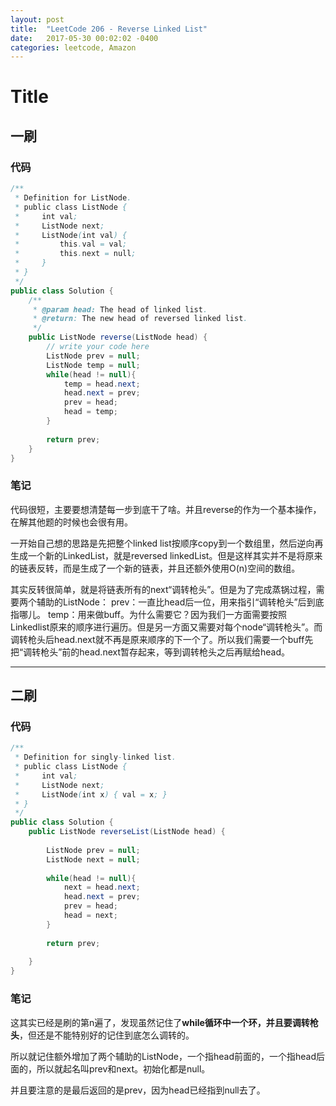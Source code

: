 ```yaml
---
layout: post
title:  "LeetCode 206 - Reverse Linked List"
date:   2017-05-30 00:02:02 -0400
categories: leetcode, Amazon
---
```


# Title

## 一刷

### 代码
```java
/**
 * Definition for ListNode.
 * public class ListNode {
 *     int val;
 *     ListNode next;
 *     ListNode(int val) {
 *         this.val = val;
 *         this.next = null;
 *     }
 * }
 */ 
public class Solution {
    /**
     * @param head: The head of linked list.
     * @return: The new head of reversed linked list.
     */
    public ListNode reverse(ListNode head) {
        // write your code here
        ListNode prev = null;
        ListNode temp = null;
        while(head != null){
            temp = head.next;
            head.next = prev;
            prev = head;
            head = temp;
        }
        
        return prev;
    }
}
```

### 笔记

代码很短，主要要想清楚每一步到底干了啥。并且reverse的作为一个基本操作，在解其他题的时候也会很有用。

一开始自己想的思路是先把整个linked list按顺序copy到一个数组里，然后逆向再生成一个新的LinkedList，就是reversed linkedList。但是这样其实并不是将原来的链表反转，而是生成了一个新的链表，并且还额外使用O(n)空间的数组。

其实反转很简单，就是将链表所有的next“调转枪头”。但是为了完成蒸锅过程，需要两个辅助的ListNode：
prev：一直比head后一位，用来指引“调转枪头”后到底指哪儿。
temp：用来做buff。为什么需要它？因为我们一方面需要按照Linkedlist原来的顺序进行遍历。但是另一方面又需要对每个node“调转枪头”。而调转枪头后head.next就不再是原来顺序的下一个了。所以我们需要一个buff先把“调转枪头”前的head.next暂存起来，等到调转枪头之后再赋给head。


---

## 二刷

### 代码

```java
/**
 * Definition for singly-linked list.
 * public class ListNode {
 *     int val;
 *     ListNode next;
 *     ListNode(int x) { val = x; }
 * }
 */
public class Solution {
    public ListNode reverseList(ListNode head) {
        
        ListNode prev = null;
        ListNode next = null;
        
        while(head != null){
            next = head.next;
            head.next = prev;
            prev = head;
            head = next;
        }
        
        return prev;
        
    }
}
```

### 笔记
这其实已经是刷的第n遍了，发现虽然记住了**while循环中一个环，并且要调转枪头**，但还是不能特别好的记住到底怎么调转的。

所以就记住额外增加了两个辅助的ListNode，一个指head前面的，一个指head后面的，所以就起名叫prev和next。初始化都是null。

并且要注意的是最后返回的是prev，因为head已经指到null去了。